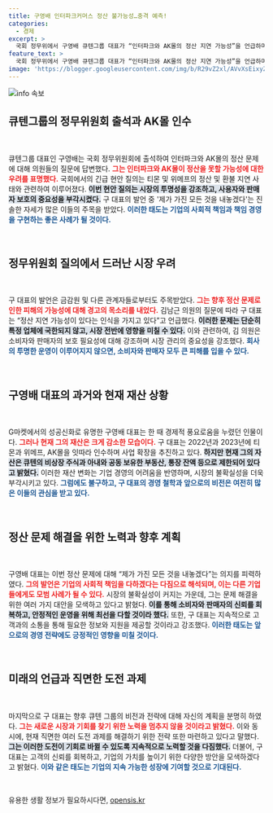 ```yaml
---
title: 구영배 인터파크커머스 정산 불가능성…충격 예측!
categories:
  - 경제
excerpt: >
  국회 정무위에서 구영배 큐텐그룹 대표가 “인터파크와 AK몰의 정산 지연 가능성”을 언급하며, 사태 해결을 위해 모든 것을 내놓겠다고 밝혔습니다. 그의 발언이 시장에 미칠 파장에 관심이 쏠립니다!
feature_text: >
  국회 정무위에서 구영배 큐텐그룹 대표가 “인터파크와 AK몰의 정산 지연 가능성”을 언급하며, 사태 해결을 위해 모든 것을 내놓겠다고 밝혔습니다. 그의 발언이 시장에 미칠 파장에 관심이 쏠립니다!
image: 'https://blogger.googleusercontent.com/img/b/R29vZ2xl/AVvXsEixyZcFfHzMRdzZMjFBmAUKJYCLCGyLL1o632UiGVXcaFdKo_bkvkuCioo0uUKlGfBVcT3P84aROyZIXSBEx3Aw5nCQ3pTgDom1WDC4m8eifvWiAmWEEVb4x6G_l8C0QH225ldMjyaFvpxGEBGNO37VmDTDMHGhJPq73UglMfDca1-0aw/s1600/blogspot.png'
---
```


<p><img src="https://blogger.googleusercontent.com/img/b/R29vZ2xl/AVvXsEixyZcFfHzMRdzZMjFBmAUKJYCLCGyLL1o632UiGVXcaFdKo_bkvkuCioo0uUKlGfBVcT3P84aROyZIXSBEx3Aw5nCQ3pTgDom1WDC4m8eifvWiAmWEEVb4x6G_l8C0QH225ldMjyaFvpxGEBGNO37VmDTDMHGhJPq73UglMfDca1-0aw/s1600/blogspot.png" alt="info 속보" /></p>

<h2 data-ke-size="size26">큐텐그룹의 정무위원회 출석과 AK몰 인수</h2>

<p data-ke-size="size16">&nbsp;</p>

<p>큐텐그룹 대표인 구영배는 국회 정무위원회에 출석하여 인터파크와 AK몰의 정산 문제에 대해 의원들의 질문에 답변했다. <b><span style="color: #ee2323;">그는 인터파크와 AK몰이 정산을 못할 가능성에 대한 우려를 표명했다.</span></b> 국회에서의 긴급 현안 질의는 티몬 및 위메프의 정산 및 환불 지연 사태와 관련하여 이루어졌다. <b><span style="background-color: #21538527;">이번 현안 질의는 시장의 투명성을 강조하고, 사용자와 판매자 보호의 중요성을 부각시켰다.</span></b> 구 대표의 발언 중 '제가 가진 모든 것을 내놓겠다'는 진솔한 자세가 많은 이들의 주목을 받았다. <b><span style="color: #1a5490;">이러한 태도는 기업의 사회적 책임과 책임 경영을 구현하는 좋은 사례가 될 것이다.</span></b></p>

<p data-ke-size="size16">&nbsp;</p>

<h2 data-ke-size="size26">정무위원회 질의에서 드러난 시장 우려</h2>

<p data-ke-size="size16">&nbsp;</p>

<p>구 대표의 발언은 금감원 및 다른 관계자들로부터도 주목받았다. <b><span style="color: #ee2323;">그는 향후 정산 문제로 인한 피해의 가능성에 대해 경고의 목소리를 내었다.</span></b> 김남근 의원의 질문에 따라 구 대표는 “정산 지연 가능성이 있다는 인식을 가지고 있다”고 언급했다. <b><span style="background-color: #21538527;">이러한 문제는 단순히 특정 업체에 국한되지 않고, 시장 전반에 영향을 미칠 수 있다.</span></b> 이와 관련하여, 김 의원은 소비자와 판매자의 보호 필요성에 대해 강조하며 시장 관리의 중요성을 강조했다. <b><span style="color: #1a5490;">회사의 투명한 운영이 이루어지지 않으면, 소비자와 판매자 모두 큰 피해를 입을 수 있다.</span></b> </p>

<p data-ke-size="size16">&nbsp;</p>

<h2 data-ke-size="size26">구영배 대표의 과거와 현재 재산 상황</h2>

<p data-ke-size="size16">&nbsp;</p>

<p>G마켓에서의 성공신화로 유명한 구영배 대표는 한 때 경제적 풍요로움을 누렸던 인물이다. <b><span style="color: #ee2323;">그러나 현재 그의 재산은 크게 감소한 모습이다.</span></b> 구 대표는 2022년과 2023년에 티몬과 위메프, AK몰을 잇따라 인수하며 사업 확장을 추진하고 있다. <b><span style="background-color: #21538527;">하지만 현재 그의 자산은 큐텐의 비상장 주식과 아내와 공동 보유한 부동산, 통장 잔액 등으로 제한되어 있다고 밝혔다.</span></b> 이러한 재산 변화는 기업 경영의 어려움을 반영하며, 시장의 불확실성을 더욱 부각시키고 있다. <b><span style="color: #1a5490;">그럼에도 불구하고, 구 대표의 경영 철학과 앞으로의 비전은 여전히 많은 이들의 관심을 받고 있다.</span></b></p>

<p data-ke-size="size16">&nbsp;</p>

<h2 data-ke-size="size26">정산 문제 해결을 위한 노력과 향후 계획</h2>

<p data-ke-size="size16">&nbsp;</p>

<p>구영배 대표는 이번 정산 문제에 대해 “제가 가진 모든 것을 내놓겠다”는 의지를 피력하였다. <b><span style="color: #ee2323;">그의 발언은 기업의 사회적 책임을 다하겠다는 다짐으로 해석되며, 이는 다른 기업들에게도 모범 사례가 될 수 있다.</span></b> 시장의 불확실성이 커지는 가운데, 그는 문제 해결을 위한 여러 가지 대안을 모색하고 있다고 밝혔다. <b><span style="background-color: #21538527;">이를 통해 소비자와 판매자의 신뢰를 회복하고, 안정적인 운영을 위해 최선을 다할 것이라 했다.</span></b> 또한, 구 대표는 지속적으로 고객과의 소통을 통해 필요한 정보와 지원을 제공할 것이라고 강조했다. <b><span style="color: #1a5490;">이러한 태도는 앞으로의 경영 전략에도 긍정적인 영향을 미칠 것이다.</span></b></p>

<p data-ke-size="size16">&nbsp;</p>

<h2 data-ke-size="size26">미래의 언급과 직면한 도전 과제</h2>

<p data-ke-size="size16">&nbsp;</p>

<p>마지막으로 구 대표는 향후 큐텐 그룹의 비전과 전략에 대해 자신의 계획을 분명히 하였다. <b><span style="color: #ee2323;">그는 새로운 시장과 기회를 찾기 위한 노력을 멈추지 않을 것이라고 밝혔다.</span></b> 이와 동시에, 현재 직면한 여러 도전 과제를 해결하기 위한 전략 또한 마련하고 있다고 말했다. <b><span style="background-color: #21538527;">그는 이러한 도전이 기회로 바뀔 수 있도록 지속적으로 노력할 것을 다짐했다.</span></b> 더불어, 구 대표는 고객의 신뢰를 회복하고, 기업의 가치를 높이기 위한 다양한 방안을 모색하겠다고 밝혔다. <b><span style="color: #1a5490;">이와 같은 태도는 기업의 지속 가능한 성장에 기여할 것으로 기대된다.</span></b></p>

<p data-ke-size="size16">&nbsp;</p>
유용한 생활 정보가 필요하시다면, <a href="https://opensis.kr" rel="dofollow">opensis.kr</a>


